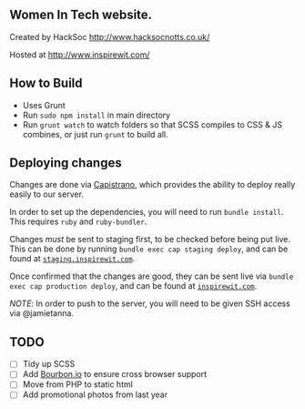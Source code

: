 
## Women In Tech website. ##

Created by HackSoc http://www.hacksocnotts.co.uk/

Hosted at http://www.inspirewit.com/


## How to Build

- Uses Grunt
- Run `sudo npm install` in main directory
- Run `grunt watch` to watch folders so that SCSS compiles to CSS & JS combines, or just run `grunt` to build all.


## Deploying changes

Changes are done via [Capistrano](http://capistranorb.com), which provides the ability to deploy really easily to our server.

In order to set up the dependencies, you will need to run `bundle install`. This requires `ruby` and `ruby-bundler`.

Changes *must* be sent to staging first, to be checked before being put live. This can be done by running `bundle exec cap staging deploy`, and can be found at [`staging.inspirewit.com`](staging.inspirewit.com).

Once confirmed that the changes are good, they can be sent live via `bundle exec cap production deploy`, and can be found at [`inspirewit.com`](inspirewit.com).

*NOTE*: In order to push to the server, you will need to be given SSH access via @jamietanna.

## TODO
- [ ] Tidy up SCSS
- [ ] Add [Bourbon.io](http://bourbon.io/) to ensure cross browser support
- [ ] Move from PHP to static html
- [ ] Add promotional photos from last year
